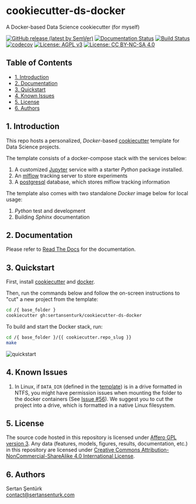 # cookiecutter-ds-docker

A Docker-based Data Science cookiecutter (for myself)

[![GitHub release (latest by SemVer)](https://img.shields.io/github/v/release/sertansenturk/cookiecutter-ds-docker)](https://github.com/sertansenturk/cookiecutter-ds-docker/releases/latest) [![Documentation Status](https://readthedocs.org/projects/cookiecutter-ds-docker/badge/?version=latest)](https://cookiecutter-ds-docker.readthedocs.io/en/latest/?badge=latest) [![Build Status](https://travis-ci.com/sertansenturk/cookiecutter-ds-docker.svg?branch=master)](https://travis-ci.com/sertansenturk/cookiecutter-ds-docker) [![codecov](https://codecov.io/gh/sertansenturk/cookiecutter-ds-docker/branch/master/graph/badge.svg)](https://codecov.io/gh/sertansenturk/cookiecutter-ds-docker) [![License: AGPL v3](https://img.shields.io/badge/License-AGPL%20v3-ff69b4.svg)](http://www.gnu.org/licenses/agpl-3.0) [![License: CC BY-NC-SA 4.0](https://img.shields.io/badge/License-CC%20BY--NC--SA%204.0-ff69b4.svg)](http://creativecommons.org/licenses/by-nc-sa/4.0/)

## Table of Contents

- [1. Introduction](#1-introduction)
- [2. Documentation](#2-documentation)
- [3. Quickstart](#3-quickstart)
- [4. Known Issues](#4-known-issues)
- [5. License](#5-license)
- [6. Authors](#6-authors)

## 1. Introduction

This repo hosts a personalized, *Docker*-based [cookiecutter](https://cookiecutter.readthedocs.io/en/latest/) template for Data Science projects.

The template consists of a docker-compose stack with the services below:

1. A customized [Jupyter](https://jupyter.org/) service with a starter *Python* package installed.
2. An [mlflow](https://mlflow.org/) tracking server to store experiments
3. A [postgresql](https://www.postgresql.org/) database, which stores mlflow tracking information

The template also comes with two standalone *Docker* image below for local usage:

1. *Python* test and development
2. Building *Sphinx* documentation

## 2. Documentation

Please refer to [Read The Docs](https://cookiecutter-ds-docker.readthedocs.io) for the documentation.

## 3. Quickstart

First, install [cookiecutter](https://cookiecutter.readthedocs.io/en/latest/installation.html#install-cookiecutter) and [docker](https://docs.docker.com/get-docker/).

Then, run the commands below and follow the on-screen instructions to "cut" a new project from the template:

```bash
cd /{ base_folder }
cookiecutter gh:sertansenturk/cookiecutter-ds-docker
```

To build and start the Docker stack, run:

```bash
cd /{ base_folder }/{{ cookiecutter.repo_slug }}
make
```

![quickstart](./docs/images/installation.gif)

## 4. Known Issues

1. In Linux, if `DATA_DIR` (defined in the [template](https://github.com/sertansenturk/cookiecutter-ds-docker/blob/dev/%7B%7B%20cookiecutter.repo_slug%20%7D%7D/.env)) is in a drive formatted in NTFS, you might have permission issues when mounting the folder to the docker containers (See [Issue #56](https://github.com/sertansenturk/cookiecutter-ds-docker/issues/56)). We suggest you to cut the project into a drive, which is formatted in a native Linux filesystem.

## 5. License

The source code hosted in this repository is licensed under [Affero GPL version 3](https://www.gnu.org/licenses/agpl-3.0.en.html). Any data (features, models,  figures, results, documentation, etc.) in this repository are licensed under [Creative Commons Attribution-NonCommercial-ShareAlike 4.0 International License](http://creativecommons.org/licenses/by-nc-sa/4.0/).

## 6. Authors

Sertan Şentürk  
contact@sertansenturk.com
